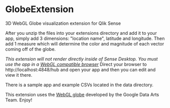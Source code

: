 GlobeExtension
===============
3D WebGL Globe visualization extension for Qlik Sense

After you unzip the files into your extensions directory and add it to your app, simply add 3 dimensions: "location name", latitude and longitude. Then add 1 measure which will determine the color and magnitude of each vector coming off of the globe.

*This extension will not render directly inside of Sense Desktop. You must use the app in a [WebGL compatible browser](http://en.wikipedia.org/wiki/WebGL#Desktop_browsers)* 
Direct your browser to http://localhost:4848/hub and open your app and then you can edit and view it there.

There is a sample app and example CSVs located in the data directory.

This extension uses the [WebGL globe](http://www.chromeexperiments.com/globe) developed by the Google Data Arts Team. Enjoy!
